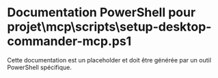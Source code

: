 # Documentation PowerShell pour projet\mcp\scripts\setup-desktop-commander-mcp.ps1

Cette documentation est un placeholder et doit être générée par un outil PowerShell spécifique.
